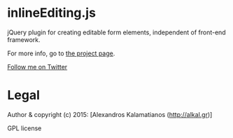 # inlineEditing.js
jQuery plugin for creating editable form elements, independent of front-end framework.

For more info, go to [the project page](http://alkal.github.io/inlineEditing.js).

[Follow me on Twitter](http://twitter.com/alkal_tweet)

# Legal

Author & copyright (c) 2015: [Alexandros Kalamatianos (http://alkal.gr)]

GPL license
